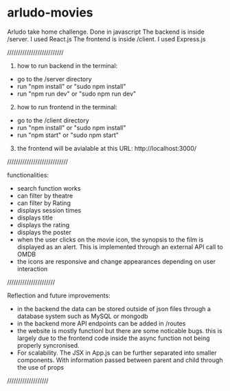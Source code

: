 # arludo-movies

Arludo take home challenge. Done in javascript
The backend is inside /server. I used React.js
The frontend is inside /client. I used Express.js

//////////////////////////

1. how to run backend in the terminal:

- go to the /server directory
- run "npm install" or "sudo npm install"
- run "npm run dev" or "sudo npm run dev"

2. how to run frontend in the terminal:

- go to the /client directory
- run "npm install" or "sudo npm install"
- run "npm start" or "sudo npm start"

3. the frontend will be avialable at this URL:
   http://localhost:3000/

////////////////////////////

functionalities:

- search function works
- can filter by theatre
- can filter by Rating
- displays session times
- displays title
- displays the rating
- displays the poster
- when the user clicks on the movie icon,
  the synopsis to the film is displayed as
  an alert. This is implemented through an
  external API call to OMDB
- the icons are responsive and change appearances
  depending on user interaction

//////////////////////

Reflection and future improvements:

- in the backend the data can be stored outside of json files
  through a database system such as MySQL or mongodb
- in the backend more API endpoints can be added in /routes
- the website is mostly functionl but there are some noticable bugs.
  this is largely due to the frontend code inside the async function
  not being properly syncronised.
- For scalability. The JSX in App.js can be further separated into
  smaller components. With information passed between parent and child
  through the use of props

///////////////////
